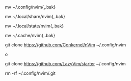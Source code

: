 mv ~/.config/nvim{,.bak}

mv ~/.local/share/nvim{,.bak}

mv ~/.local/state/nvim{,.bak}

mv ~/.cache/nvim{,.bak}



git clone https://github.com/Conkernel/nVim ~/.config/nvim



o



git clone https://github.com/LazyVim/starter ~/.config/nvim




rm -rf ~/.config/nvim/.git

